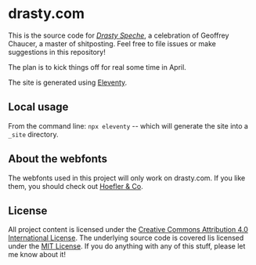 # drasty.com

This is the source code for <a href="https://drasty.com/"><i lang="enm">Drasty Speche</i></a>, a celebration of Geoffrey Chaucer, a master of shitposting. Feel free to file issues or make suggestions in this repository!

The plan is to kick things off for real some time in April.

The site is generated using [Eleventy](https://www.11ty.io/).

## Local usage

From the command line: `npx eleventy` -- which will generate the site into a `_site` directory.

## About the webfonts

The webfonts used in this project will only work on drasty.com. If you like them, you should check out [Hoefler & Co](https://www.typography.com/webfonts/).

## License

All project content is licensed under the [Creative Commons Attribution 4.0 International License](https://creativecommons.org/licenses/by/4.0/). The underlying source code is covered lis licensed under the [MIT License](LICENSE). If you do anything with any of this stuff, please let me know about it!
